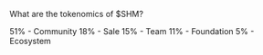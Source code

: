 What are the tokenomics of $SHM?

51% - Community
18% - Sale
15% - Team
11% - Foundation
5% - Ecosystem
